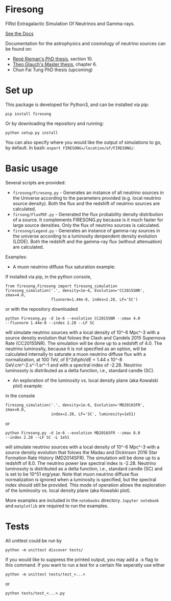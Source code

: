 # Firesong
FIRst Extragalactic Simulation Of Neutrinos and Gamma-rays.

[See the Docs](https://icecube.github.io/FIRESONG/)

Documentation for the astrophysics and cosmology of neutrino sources
can be found on:
- [René Rieman's PhD thesis](http://publications.rwth-aachen.de/record/773297),
  section 10.
- [Theo Glauch's Master thesis](https://www.institut3b.physik.rwth-aachen.de/global/show_document.asp?id=aaaaaaaaaavmddj),
  chapter 6.
- Chun Fai Tung PhD thesis (upcoming)

# Set up
This package is developed for Python3, and can be installed via pip:
```
pip install firesong
```
Or by downloading the repository and running:
```
python setup.py install
```
You can also specify where you would like the output of simulations to go, by default. In bash: `export FIRESONG=/location/of/FIRESONG/`.

# Basic usage
Several scripts are provided:
* `firesong/Firesong.py` - Generates an instance of all neutrino sources in
  the Universe according to the parameters provided (e.g. local
  neutrino source density). Both the flux and the redshift of neutrino
  sources are calculated.
* `firsong/FluxPDF.py` - Generated the flux probability density distribution of a 
source. It complements FIRESONG.py because is it much faster for large
source densities. Only the flux of neutrino sources is calculated.
* `firesong/Legend.py` - Generates an instance of gamma-ray sources in the universe
  according to a luminosity denpendent density evolution (LDDE). Both the 
  redshift and the gamma-ray flux (without attenuation) are calculated.

Examples:

* A muon neutrino diffuse flux saturation example:

If installed via pip, in the python console,
```
from firesong.Firesong import firesong_simulation
firesong_simulation('.', density=1e-6, Evolution='CC2015SNR', zmax=4.0,
                    fluxnorm=1.44e-8, index=2.28, LF='SC')
```
or with the repository downloaded

```
python Firesong.py -d 1e-6 --evolution CC2015SNR --zmax 4.0
--fluxnorm 1.44e-8 --index 2.28 --LF SC
```

wlll simulate neutrino sources with a local density of 10^-6 Mpc^-3
with a source denstiy evolution that folows the Clash and Candels 2015
Supernova Rate (CC2015SNR). The simulation will be done up to a
redshift of 4.0. The neutrino luminosity, because it is not specified
as an option, will be calculated internally to saturate a muon neutrino diffuse
flux with a normalization, at 100 TeV, of E^2d\phi/dE = 1.44 x 10^-8
GeV.cm^-2.s^-1.sr^-1 and with a spectral index of -2.28. Neutrino
luminosoty is distributed as a delta function, i.e., standard candle
(SC).

* An exploration of the luminosity vs. local density plane (aka
Kowalski plot) example:

in the console
```
firesong_simulation('.', density=1e-6, Evolution='MD2016SFR', zmax=8.0,
                    index=2.28, LF='SC', luminosity=1e51)
```
or

```
python Firesong.py -d 1e-6 --evolution MD2016SFR --zmax 8.0
--index 2.28 --LF SC -L 1e51
```

will simulate neutrino sources with a local density of 10^-6 Mpc^-3
with a source denstiy evolution that folows the Madau and Dickinson 2016
Star Formation Rate History (MD2014SFR). The simulation will be done up to a
redshift of 8.0.  The neutrino power law spectral index is -2.28. Neutrino
luminosoty is distributed as a delta function, i.e., standard candle (SC)
and is set to be 10^51 erg/year. Note that muon neutrino diffuse flux
normalization is ignored when a luminosity is specified, but the
spectral index should still be provided. This mode of operation allows
the exploration of the luminosity vs. local density plane (aka
Kowalski plot).

More examples are included in the `notebooks` directory.
`Jupyter notebook` and `matplotlib` are required to run the examples.

# Tests
All unittest could be run by

```
python -m unittest discover tests/
```

If you would like to suppress the printed output, you may add a `-b` flag to this command. If you want to run a test for a certain file seperatly use either

```
python -m unittest tests/test_<...>
```

or 

```
python tests/test_<...>.py
```
